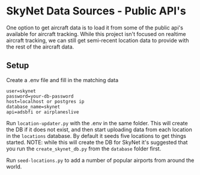 # SkyNet Data Sources - Public API's

One option to get aircraft data is to load it from some of the public api's available for aircraft tracking. While this project isn't focused on realtime aircraft tracking, we can still get semi-recent location data to provide with the rest of the aircraft data. 


## Setup

Create a .env file and fill in the matching data

```env
user=skynet
password=your-db-password
host=localhost or postgres ip
database_name=skynet
api=adsbfi or airplaneslive
```

Run `location-updater.py` with the .env in the same folder. This will create the DB if it does not exist, and then start uploading data from each location in the `locations` database. By default it seeds five locations to get things started. NOTE: while this will create the DB for SkyNet it's suggested that you run the `create_skynet_db.py` from the `database` folder first. 

Run `seed-locations.py` to add a number of popular airports from around the world. 
